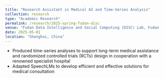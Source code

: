 ```yaml
---
title: "Research Assistant in Medical AI and Time-Series Analysis"
collection: research
type: "Academic Research"
permalink: /research/2025-spring-fudan-disc
venue: "Fudan Data Intelligence and Social Computing (DISC) Lab, Fudan University"
date: 2025-05-01
location: "Shanghai, China"
---
```


- Produced time-series analyses to support long-term medical assistance and randomized controlled trials (RCTs) design in cooperation with a renowned specialist hospital
- Adapted SpeechLMs to develop efficient and effective solutions for medical consultation
